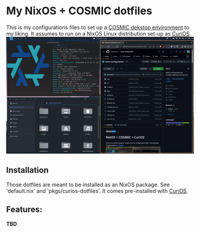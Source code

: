 # My NixOS + COSMIC dotfiles
This is my configurations files to set up a [COSMIC dekstop environment](https://system76.com/cosmic/) to my liking. It assumes to run on a NixOS Linux distribution set-up as [CuriOS](https://github.com/VideoCurio/nixos-configuration).
![CuriOS desktop](https://github.com/VideoCurio/nixos-configuration/blob/testing/img/Tiles.png?raw=true "CuriOS = NixOS + COSMIC DE")

## Installation

Those dotfiles are meant to be installed as an NixOS package. See 'default.nix' and 'pkgs/curios-dotfiles'. It comes pre-installed with [CuriOS](https://github.com/VideoCurio/nixos-configuration).

## Features:
 **TBD**

